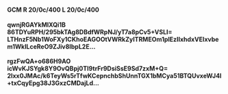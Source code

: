#### GCM R 20/0c/400 L 20/0c/400
**qwnjRGAYkMlXQi1B**<br/>**86TDYuRPH/295bkTAg8DBdfWRpNJ/yT7a8pCv5+VSLI=**<br/>**LTHnzF5Nb1WoFXy1CKhoEAGOOtVWRkZyITRMEOm1plEzIIxhdxVEIxvbem1WkILceReO9ZJiv8IbpL2E...**<br/><br/>
**rgzFwQA+o686H9AO**<br/>**icWvKJSYgk8Y9OvQBpj0TI9trFr9DsiSsE9Sd7zxM+Q=**<br/>**2Ixx0JMAc/k6TeyWs5rTfwKCepnchbShUnnTGX1bMCya51BTQUvxeWJ4I+txCqyEpg38J3GxzCMDajLd...**